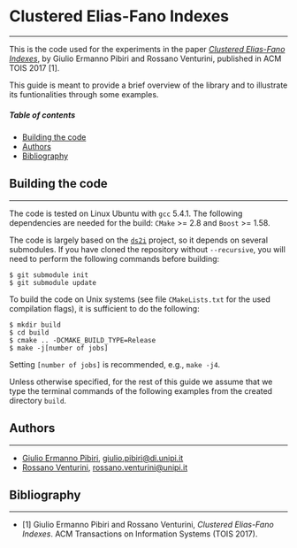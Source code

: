 Clustered Elias-Fano Indexes
============================
-----------------------------
This is the code used for the experiments in the paper [*Clustered Elias-Fano Indexes*](http://pages.di.unipi.it/pibiri/papers/TOIS17.pdf), by Giulio Ermanno Pibiri and Rossano Venturini, published in ACM TOIS 2017 [1].

This guide is meant to provide a brief overview of the library and to illustrate its funtionalities through some examples.
##### Table of contents
* [Building the code](#building-the-code)
* [Authors](#authors)
* [Bibliography](#bibliography)

Building the code
-----------------
-----------------
The code is tested on Linux Ubuntu with `gcc` 5.4.1. The following dependencies are needed for the build: `CMake` >= 2.8 and `Boost` >= 1.58.

The code is largely based on the [`ds2i`](https://github.com/ot/ds2i) project, so it depends on several submodules. If you have cloned the repository without `--recursive`, you will need to perform the following commands before
building:

    $ git submodule init
    $ git submodule update

To build the code on Unix systems (see file `CMakeLists.txt` for the used compilation flags), it is sufficient to do the following:

    $ mkdir build
    $ cd build
    $ cmake .. -DCMAKE_BUILD_TYPE=Release
    $ make -j[number of jobs]

Setting `[number of jobs]` is recommended, e.g., `make -j4`.

Unless otherwise specified, for the rest of this guide we assume that we type the terminal commands of the following examples from the created directory `build`.

Authors
-------
-------
* [Giulio Ermanno Pibiri](http://pages.di.unipi.it/pibiri/), <giulio.pibiri@di.unipi.it>
* [Rossano Venturini](http://pages.di.unipi.it/rossano/), <rossano.venturini@unipi.it>

Bibliography
------------
------------
* [1] Giulio Ermanno Pibiri and Rossano Venturini, *Clustered Elias-Fano Indexes*. ACM Transactions on Information Systems (TOIS 2017).
